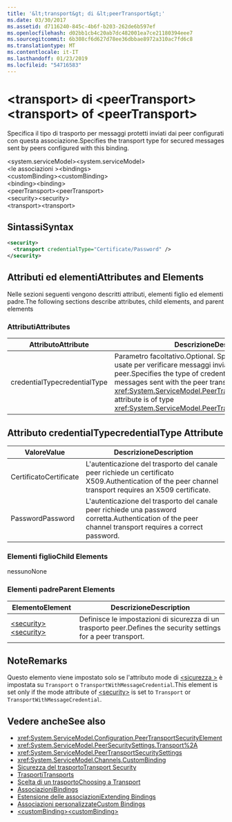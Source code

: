 ```yaml
---
title: '&lt;transport&gt; di &lt;peerTransport&gt;'
ms.date: 03/30/2017
ms.assetid: d7116240-845c-4b6f-b203-262de6b597ef
ms.openlocfilehash: d02bb1cb4c20ab7dc482001ea7ce21180394eee7
ms.sourcegitcommit: 6b308cf6d627d78ee36dbbae8972a310ac7fd6c8
ms.translationtype: MT
ms.contentlocale: it-IT
ms.lasthandoff: 01/23/2019
ms.locfileid: "54716583"
---
```

# <a name="lttransportgt-of-ltpeertransportgt"></a><span data-ttu-id="34675-102">&lt;transport&gt; di &lt;peerTransport&gt;</span><span class="sxs-lookup"><span data-stu-id="34675-102">&lt;transport&gt; of &lt;peerTransport&gt;</span></span>
<span data-ttu-id="34675-103">Specifica il tipo di trasporto per messaggi protetti inviati dai peer configurati con questa associazione.</span><span class="sxs-lookup"><span data-stu-id="34675-103">Specifies the transport type for secured messages sent by peers configured with this binding.</span></span>  
  
 <span data-ttu-id="34675-104">\<system.serviceModel></span><span class="sxs-lookup"><span data-stu-id="34675-104">\<system.serviceModel></span></span>  
<span data-ttu-id="34675-105">\<le associazioni ></span><span class="sxs-lookup"><span data-stu-id="34675-105">\<bindings></span></span>  
<span data-ttu-id="34675-106">\<customBinding></span><span class="sxs-lookup"><span data-stu-id="34675-106">\<customBinding></span></span>  
<span data-ttu-id="34675-107">\<binding></span><span class="sxs-lookup"><span data-stu-id="34675-107">\<binding></span></span>  
<span data-ttu-id="34675-108">\<peerTransport></span><span class="sxs-lookup"><span data-stu-id="34675-108">\<peerTransport></span></span>  
<span data-ttu-id="34675-109">\<security></span><span class="sxs-lookup"><span data-stu-id="34675-109">\<security></span></span>  
<span data-ttu-id="34675-110">\<transport></span><span class="sxs-lookup"><span data-stu-id="34675-110">\<transport></span></span>  
  
## <a name="syntax"></a><span data-ttu-id="34675-111">Sintassi</span><span class="sxs-lookup"><span data-stu-id="34675-111">Syntax</span></span>  
  
```xml  
<security>
  <transport credentialType="Certificate/Password" />
</security>
```  
  
## <a name="attributes-and-elements"></a><span data-ttu-id="34675-112">Attributi ed elementi</span><span class="sxs-lookup"><span data-stu-id="34675-112">Attributes and Elements</span></span>  
 <span data-ttu-id="34675-113">Nelle sezioni seguenti vengono descritti attributi, elementi figlio ed elementi padre.</span><span class="sxs-lookup"><span data-stu-id="34675-113">The following sections describe attributes, child elements, and parent elements</span></span>  
  
### <a name="attributes"></a><span data-ttu-id="34675-114">Attributi</span><span class="sxs-lookup"><span data-stu-id="34675-114">Attributes</span></span>  
  
|<span data-ttu-id="34675-115">Attributo</span><span class="sxs-lookup"><span data-stu-id="34675-115">Attribute</span></span>|<span data-ttu-id="34675-116">Descrizione</span><span class="sxs-lookup"><span data-stu-id="34675-116">Description</span></span>|  
|---------------|-----------------|  
|<span data-ttu-id="34675-117">credentialType</span><span class="sxs-lookup"><span data-stu-id="34675-117">credentialType</span></span>|<span data-ttu-id="34675-118">Parametro facoltativo.</span><span class="sxs-lookup"><span data-stu-id="34675-118">Optional.</span></span> <span data-ttu-id="34675-119">Specifica il tipo di credenziali usate per verificare messaggi inviati con il trasporto peer.</span><span class="sxs-lookup"><span data-stu-id="34675-119">Specifies the type of credentials used to verify messages sent with the peer transport.</span></span> <span data-ttu-id="34675-120">L'attributo è di tipo <xref:System.ServiceModel.PeerTransportCredentialType>.</span><span class="sxs-lookup"><span data-stu-id="34675-120">This attribute is of type <xref:System.ServiceModel.PeerTransportCredentialType>.</span></span>|  
  
## <a name="credentialtype-attribute"></a><span data-ttu-id="34675-121">Attributo credentialType</span><span class="sxs-lookup"><span data-stu-id="34675-121">credentialType Attribute</span></span>  
  
|<span data-ttu-id="34675-122">Valore</span><span class="sxs-lookup"><span data-stu-id="34675-122">Value</span></span>|<span data-ttu-id="34675-123">Descrizione</span><span class="sxs-lookup"><span data-stu-id="34675-123">Description</span></span>|  
|-----------|-----------------|  
|<span data-ttu-id="34675-124">Certificato</span><span class="sxs-lookup"><span data-stu-id="34675-124">Certificate</span></span>|<span data-ttu-id="34675-125">L'autenticazione del trasporto del canale peer richiede un certificato X509.</span><span class="sxs-lookup"><span data-stu-id="34675-125">Authentication of the peer channel transport requires an X509 certificate.</span></span>|  
|<span data-ttu-id="34675-126">Password</span><span class="sxs-lookup"><span data-stu-id="34675-126">Password</span></span>|<span data-ttu-id="34675-127">L'autenticazione del trasporto del canale peer richiede una password corretta.</span><span class="sxs-lookup"><span data-stu-id="34675-127">Authentication of the peer channel transport requires a correct password.</span></span>|  
  
### <a name="child-elements"></a><span data-ttu-id="34675-128">Elementi figlio</span><span class="sxs-lookup"><span data-stu-id="34675-128">Child Elements</span></span>  
 <span data-ttu-id="34675-129">nessuno</span><span class="sxs-lookup"><span data-stu-id="34675-129">None</span></span>  
  
### <a name="parent-elements"></a><span data-ttu-id="34675-130">Elementi padre</span><span class="sxs-lookup"><span data-stu-id="34675-130">Parent Elements</span></span>  
  
|<span data-ttu-id="34675-131">Elemento</span><span class="sxs-lookup"><span data-stu-id="34675-131">Element</span></span>|<span data-ttu-id="34675-132">Descrizione</span><span class="sxs-lookup"><span data-stu-id="34675-132">Description</span></span>|  
|-------------|-----------------|  
|[<span data-ttu-id="34675-133">\<security></span><span class="sxs-lookup"><span data-stu-id="34675-133">\<security></span></span>](../../../../../docs/framework/configure-apps/file-schema/wcf/security-of-peertransport.md)|<span data-ttu-id="34675-134">Definisce le impostazioni di sicurezza di un trasporto peer.</span><span class="sxs-lookup"><span data-stu-id="34675-134">Defines the security settings for a peer transport.</span></span>|  
  
## <a name="remarks"></a><span data-ttu-id="34675-135">Note</span><span class="sxs-lookup"><span data-stu-id="34675-135">Remarks</span></span>  
 <span data-ttu-id="34675-136">Questo elemento viene impostato solo se l'attributo mode di [ \<sicurezza >](../../../../../docs/framework/configure-apps/file-schema/wcf/security-of-peertransport.md) è impostata su `Transport` o `TransportWithMessageCredential`.</span><span class="sxs-lookup"><span data-stu-id="34675-136">This element is set only if the mode attribute of [\<security>](../../../../../docs/framework/configure-apps/file-schema/wcf/security-of-peertransport.md) is set to `Transport` or `TransportWithMessageCredential`.</span></span>  
  
## <a name="see-also"></a><span data-ttu-id="34675-137">Vedere anche</span><span class="sxs-lookup"><span data-stu-id="34675-137">See also</span></span>
- <xref:System.ServiceModel.Configuration.PeerTransportSecurityElement>
- <xref:System.ServiceModel.PeerSecuritySettings.Transport%2A>
- <xref:System.ServiceModel.PeerTransportSecuritySettings>
- <xref:System.ServiceModel.Channels.CustomBinding>
- [<span data-ttu-id="34675-138">Sicurezza del trasporto</span><span class="sxs-lookup"><span data-stu-id="34675-138">Transport Security</span></span>](../../../../../docs/framework/wcf/feature-details/transport-security.md)
- [<span data-ttu-id="34675-139">Trasporti</span><span class="sxs-lookup"><span data-stu-id="34675-139">Transports</span></span>](../../../../../docs/framework/wcf/feature-details/transports.md)
- [<span data-ttu-id="34675-140">Scelta di un trasporto</span><span class="sxs-lookup"><span data-stu-id="34675-140">Choosing a Transport</span></span>](../../../../../docs/framework/wcf/feature-details/choosing-a-transport.md)
- [<span data-ttu-id="34675-141">Associazioni</span><span class="sxs-lookup"><span data-stu-id="34675-141">Bindings</span></span>](../../../../../docs/framework/wcf/bindings.md)
- [<span data-ttu-id="34675-142">Estensione delle associazioni</span><span class="sxs-lookup"><span data-stu-id="34675-142">Extending Bindings</span></span>](../../../../../docs/framework/wcf/extending/extending-bindings.md)
- [<span data-ttu-id="34675-143">Associazioni personalizzate</span><span class="sxs-lookup"><span data-stu-id="34675-143">Custom Bindings</span></span>](../../../../../docs/framework/wcf/extending/custom-bindings.md)
- [<span data-ttu-id="34675-144">\<customBinding></span><span class="sxs-lookup"><span data-stu-id="34675-144">\<customBinding></span></span>](../../../../../docs/framework/configure-apps/file-schema/wcf/custombinding.md)
